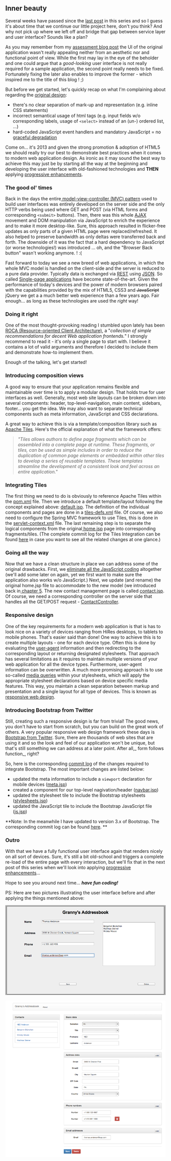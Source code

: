 ## Inner beauty 

Several weeks have passed since the [last post](/doc/07.md) in this series and so I guess it's about time that we continue our little project here, don't you think? And why not pick up where we left off and bridge that gap between service layer and user interface? Sounds like a plan?

As you may remember from my [assessment blog post](/doc/03.md) the UI of the original application wasn't really appealing neither from an aesthetic nor and functional point of view. While the first may lay in the eye of the beholder and one could argue that a _good-looking_ user interface is not really required for a sample application, the second point really needs to be fixed. Fortunately fixing the later also enables to improve the former - which inspired me to the title of this blog ! ;)

But before we get started, let's quickly recap on what I'm complaining about regarding the [original design](https://github.com/SAP/cloud-enterprise-granny/blob/fd690db42efc2201fab67bcbb5e0bebaf62acb3d/src/main/webapp/WEB-INF/views/home.jsp):

*   there's no clear separation of mark-up and representation (e.g. inline CSS statements)
*   incorrect semantical usage of html tags (e.g. input fields w/o corresponding labels, usage of `<select>` instead of an (un-) ordered list, ...)
*   hard-coded JavaScript event handlers and mandatory JavaScript = no [graceful degradation](http://en.wikipedia.org/wiki/Graceful_degradation)

Come on... it's 2013 and given the strong promotion & adoption of HTML5 we should really try our best to demonstrate best practices when it comes to modern web application design. As ironic as it may sound the best way to achieve this may just be by starting all the way at the beginning and developing the user interface with old-fashioned technologies and **THEN** applying [progressive enhancements](http://en.wikipedia.org/wiki/Progressive_enhancement).

### The good ol' times

Back in the days the entire[ model-view-controller (MVC) pattern](http://en.wikipedia.org/wiki/MVC_model) used to build user interfaces was entirely developed on the server side and the only HTTP verbs being used where GET and POST (via HTML forms and corresponding `<submit>` buttons). Then, there was this whole [AJAX](http://en.wikipedia.org/wiki/AJAX) movement and DOM manipulation via JavaScript to enrich the experience and to make it more desktop-like. Sure, this approach resulted in flicker-free updates as only parts of a given HTML page were replaced/refreshed. It also helped to preserve bandwidth as only deltas were transferred back and forth. The downside of it was the fact that a hard dependency to JavaScript (or worse technologies!) was introduced ... oh, and the "Browser Back button" wasn't working anymore. ! :(

Fast forward to today we see a new breed of web applications, in which the whole MVC model is handled on the client-side and the server is reduced to a pure data provider. Typically data is exchanged via [REST](http://en.wikipedia.org/wiki/REST) using [JSON](http://en.wikipedia.org/wiki/JSON). So called [Single-page applications](http://en.wikipedia.org/wiki/Single-page_application) have become state-of-the-art. Given the performance of today's devices and the power of modern browsers paired with the capabilities provided by the mix of HTML5, CSS3 and ~~JavaScript~~ jQuery we get a a much better web experience than a few years ago. Fair enough... as long as these technologies are used the _right_ way!

### Doing it right

One of the most thought-provoking reading I stumbled upon lately has been [ROCA (Resource-oriented Client Architecture)](http://roca-style.org/), a "_collection of simple recommendations for decent Web application frontends._" I strongly recommend to read it - it's only a single page to start with. I believe it contains a lot of valid arguments and therefore I decided to include them and demonstrate how-to implement them.

Enough of the talking, let's get started!

### Introducing composition views

A good way to ensure that your application remains flexible and maintainable over time is to apply a modular design. That holds true for user interfaces as well. Generally, most web site layouts can be broken down into several components: header, top-level-navigation, main content, sidebars, footer... you get the idea. We may also want to separate technical components such as meta information, JavaScript and CSS declarations.

A great way to achieve this is via a template/composition library such as [Apache Tiles](http://tiles.apache.org/). Here's the official explanation of what the framework offers:


> _"Tiles allows authors to define page fragments which can be assembled into a complete page at runtime. These fragments, or tiles, can be used as simple includes in order to reduce the duplication of common page elements or embedded within other tiles to develop a series of reusable templates. These templates streamline the development of a consistent look and feel across an entire application."_

### Integrating Tiles

The first thing we need to do is obviously to reference Apache Tiles within the [pom.xml](https://github.com/SAP/cloud-enterprise-granny/blob/f332bec4f5049da7d3a30a74fbb299e14c569e90/pom.xml) file. Then we introduce a default template/layout following the concept explained above: [default.jsp](https://github.com/SAP/cloud-enterprise-granny/blob/f332bec4f5049da7d3a30a74fbb299e14c569e90/src/main/webapp/WEB-INF/layouts/default.jsp). The definition of the individual components and pages are done in a [tiles-defs.xml](https://github.com/SAP/cloud-enterprise-granny/blob/f332bec4f5049da7d3a30a74fbb299e14c569e90/src/main/webapp/WEB-INF/tiles-defs.xml) file. Of course, we also need to configure the Spring MVC framework to use Tiles, this is done in the [servlet-context.xml](https://github.com/SAP/cloud-enterprise-granny/blob/f332bec4f5049da7d3a30a74fbb299e14c569e90/src/main/webapp/WEB-INF/spring/appServlet/servlet-context.xml) file. The last remaining step is to separate the logical components from the original[ home.jsp](https://github.com/SAP/cloud-enterprise-granny/blob/f332bec4f5049da7d3a30a74fbb299e14c569e90/src/main/webapp/WEB-INF/views/home.jsp) page into corresponding fragments/tiles. (The complete commit log for the Tiles Integration can be found [here](https://github.com/SAP/cloud-enterprise-granny/commit/f332bec4f5049da7d3a30a74fbb299e14c569e90) in case you want to see all the related changes at one glance.)

### Going all the way

Now that we have a clean structure in place we can address some of the original drawbacks. First, we [eliminate all the JavaScript coding](https://github.com/SAP/cloud-enterprise-granny/blob/86c13aed4b705968e49005f06e5de6662f19927a/src/main/webapp/WEB-INF/views/tiles/js.jsp) altogether (we'll add some later on again, yet we first want to make sure the application also works w/o JavaScript.) Next, we update (and rename) the original home.jsp file to accommodate to the new model (we introduced back in[ chapter 5](/05.md). The new contact management page is called [contact.jsp](https://github.com/SAP/cloud-enterprise-granny/blob/86c13aed4b705968e49005f06e5de6662f19927a/src/main/webapp/WEB-INF/views/contact.jsp). Of course, we need a corresponding controller on the server side that handles all the GET/POST request - [ContactController](https://github.com/SAP/cloud-enterprise-granny/blob/86c13aed4b705968e49005f06e5de6662f19927a/src/main/java/com/sap/hana/cloud/samples/granny/web/ContactController.java).

### Responsive design

One of the key requirements for a modern web application is that is has to look nice on a variety of devices ranging from HiRes desktops, to tablets to mobile phones. That's easier said than done! One way to achieve this is to create multiple layouts - one for each device type. Often this is done by evaluating the [user-agent](http://en.wikipedia.org/wiki/User_agent) information and then redirecting to the corresponding layout or returning designated stylesheets. That approach has several limitations as it requires to maintain multiple versions of your web application for all the device types. Furthermore, user-agent information can be overwritten. A much more promising approach is to use so-called [media queries](http://en.wikipedia.org/wiki/Media_query) within your stylesheets, which will apply the appropriate stylesheet declarations based on device specific media features. This way, you maintain a clean separation between markup and presentation and a single layout for all type of devices. This is known as [responsive web design](http://en.wikipedia.org/wiki/Responsive_Web_Design).

### Introducing Bootstrap from Twitter

Still, creating such a responsive design is far from trivial! The good news, you don't have to start from scratch, but you can build on the great work of others. A very popular responsive web design framework these days is [Bootstrap from Twitter](http://getbootstrap.com/). Sure, there are thousands of web sites that are using it and so the look and feel of our application won't be unique, but that's still something we can address at a later point. After all,_ form follows function_, right?

So, here is the corresponding [commit log](https://github.com/SAP/cloud-enterprise-granny/commit/86c13aed4b705968e49005f06e5de6662f19927a) of the changes required to integrate Bootstrap. The most important changes are listed below:

*   updated the meta information to include a `viewport` declaration for mobile devices ([meta.jsp](https://github.com/SAP/cloud-enterprise-granny/blob/86c13aed4b705968e49005f06e5de6662f19927a/src/main/webapp/WEB-INF/views/tiles/meta.jsp))
*   created a component for our top-level nagivation/header ([navbar.jsp](https://github.com/SAP/cloud-enterprise-granny/blob/86c13aed4b705968e49005f06e5de6662f19927a/src/main/webapp/WEB-INF/views/tiles/navbar.jsp))
*   updated the stylesheet tile to include the Bootstrap stylesheets ([stylesheets.jsp](https://github.com/SAP/cloud-enterprise-granny/blob/86c13aed4b705968e49005f06e5de6662f19927a/src/main/webapp/WEB-INF/views/tiles/stylesheets.jsp))
*   updated the JavaScript tile to include the Bootstrap JavaScript file ([js.jsp](https://github.com/SAP/cloud-enterprise-granny/blob/86c13aed4b705968e49005f06e5de6662f19927a/src/main/webapp/WEB-INF/views/tiles/js.jsp))

**Note: In the meanwhile I have updated to version 3.x of Bootstrap. The corresponding commit log can be found [here](https://github.com/SAP/cloud-enterprise-granny/blob/86c13aed4b705968e49005f06e5de6662f19927a/src/main/webapp/WEB-INF/views/tiles/js.jsp).  **

### Outro

With that we have a fully functional user interface again that renders nicely on all sort of devices. Sure, it's still a bit old-school and triggers a complete re-load of the entire page with every interaction, but we'll fix that in the next post of this series when we'll look into applying [progressive enhancements](http://en.wikipedia.org/wiki/Progressive_enhancement)...

Hope to see you around next time... _**have fun coding!**_

PS: Here are two pictures illustrating the user interface before and after applying the things mentioned above:

![Before](08_ensw_granny8_before.png)     

![After](08_ensw_granny8_after.png)
